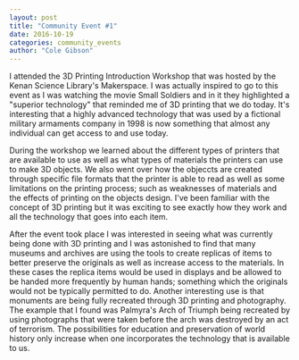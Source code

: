 ```yaml
---
layout: post
title: "Community Event #1"
date: 2016-10-19
categories: community_events
author: "Cole Gibson"
---
```


I attended the 3D Printing Introduction Workshop that was hosted by the 
Kenan Science Library's Makerspace. I was actually inspired to go to this event 
as I was watching the movie Small Soldiers and in it they highlighted a 
"superior technology" that reminded me of 3D printing that we do today. It's 
interesting that a highly advanced technology that was used by a fictional 
military armaments company in 1998 is now something that almost any individual 
can get access to and use today.

During the workshop we learned about the different types of printers that 
are available to use as well as what types of materials the printers can use to 
make 3D objects. We also went over how the objeccts are created through specific
file formats that the printer is able to read as well as some limitations on the 
printing process; such as weaknesses of materials and the effects of printing on
the objects design. I've been familiar with the concept of 3D printing but it 
was exciting to see exactly how they work and all the technology that goes into
each item.

After the event took place I was interested in seeing what was currently 
being done with 3D printing and I was astonished to find that many museums and 
archives are using the tools to create replicas of items to better preserve the
originals as well as increase access to the materials. In these cases the 
replica items would be used in displays and be allowed to be handed more 
frequently by human hands; something which the originals would not be typically
permitted to do. Another interesting use is that monuments are being fully 
recreated through 3D printing and photography. The example that I found was 
Palmyra's Arch of Triumph being recreated by using photographs that were taken
before the arch was destroyed by an act of terrorism. The possibilities for 
education and preservation of world history only increase when one incorporates
the technology that is available to us.
